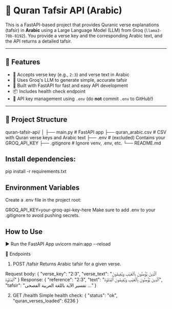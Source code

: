 # 📖 Quran Tafsir API (Arabic)

This is a FastAPI-based project that provides Quranic verse explanations (tafsir) in **Arabic** using a Large Language Model (LLM) from Groq (`llama3-70b-8192`). You provide a verse key and the corresponding Arabic text, and the API returns a detailed tafsir.

---

## 🔧 Features

- 📖 Accepts verse key (e.g., `2:3`) and verse text in Arabic
- 🤖 Uses Groq's LLM to generate simple, accurate tafsir
- 🚀 Built with FastAPI for fast and easy API development
- 📦 Includes health check endpoint
- 🔐 API key management using `.env` (do **not** commit `.env` to GitHub!)

---

## 📁 Project Structure
quran-tafsir-api/ 
  │ 
  ├── main.py # FastAPI app 
  ├── quran_arabic.csv # CSV with Quran verse keys and Arabic text 
  ├── .env # (excluded) Contains your GROQ_API_KEY 
  ├── .gitignore # Ignore venv, .env, etc. 
  └── README.md

## Install dependencies:
pip install -r requirements.txt

## Environment Variables
Create a .env file in the project root:

GROQ_API_KEY=your-groq-api-key-here
Make sure to add .env to your .gitignore to avoid pushing secrets.

## How to Use
▶️ Run the FastAPI App
uvicorn main:app --reload

🔁 Endpoints
1. POST /tafsir
Returns Arabic tafsir for a given verse.

Request body:
{
  "verse_key": "2:3",
  "verse_text": "ٱلَّذِينَ يُؤْمِنُونَ بِٱلْغَيْبِ وَيُقِيمُونَ ٱلصَّلَوٰةَ"
}
Response:
{
  "reference": "2:3",
  "text": "ٱلَّذِينَ يُؤْمِنُونَ بِٱلْغَيْبِ وَيُقِيمُونَ ٱلصَّلَوٰةَ",
  "tafsir": "تفسير الآية باللغة العربية الفصحى ..."
}

2. GET /health
Simple health check:
{
  "status": "ok",
  "quran_verses_loaded": 6236
}

